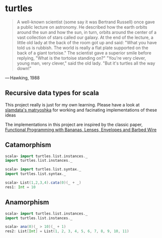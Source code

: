 # turtles

> A well-known scientist (some say it was Bertrand Russell) once gave a public lecture on astronomy. He described how the earth orbits around the sun and how the sun, in turn, orbits around the center of a vast collection of stars called our galaxy. At the end of the lecture, a little old lady at the back of the room got up and said: "What you have told us is rubbish. The world is really a flat plate supported on the back of a giant tortoise." The scientist gave a superior smile before replying, "What is the tortoise standing on?" "You're very clever, young man, very clever," said the old lady. "But it's turtles all the way down!"

— Hawking, 1988

## Recursive data types for scala

This project really is just for my own learning. Please have a look at [slamdata's matryoshka](https://github.com/slamdata/matryoshka) for working and facinating implementations of these ideas

The implementations in this project are inspired by the classic paper, [Functional Programming with Bananas, Lenses, Envelopes and Barbed Wire](https://pdfs.semanticscholar.org/fec6/b29569eac1a340990bb07e90355efd2434ec.pdf)

## Catamorphism

```scala
scala> import turtles.list.instances._
import turtles.list.instances._

scala> import turtles.list.syntax._
import turtles.list.syntax._

scala> List(1,2,3,4).cata(0)(_ + _)
res1: Int = 10
```

## Anamorphism

```scala
scala> import turtles.list.instances._
import turtles.list.instances._

scala> ana(0)(_ > 10)(_ + 1)
res2: List[Int] = List(1, 2, 3, 4, 5, 6, 7, 8, 9, 10, 11)
```
